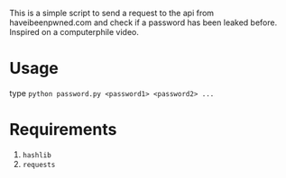 This is a simple script to send a request to the api from haveibeenpwned.com and check if a password has been leaked before. Inspired on a computerphile video.

# Usage

type `python password.py <password1> <password2> ...`

# Requirements

1. `hashlib`
2. `requests`
